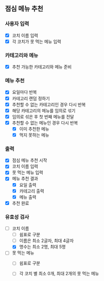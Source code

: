 ## 점심 메뉴 추천
### 사용자 입력
- [X] 코치 이름 입력
- [X] 각 코치가 못 먹는 메뉴 입력

### 카테고리와 메뉴
- [X] 추천 가능한 카테고리와 메뉴 준비

### 메뉴 추천
- [X] 요일마다 반복
- [X] 카테고리 랜덤 정하기
- [X] 추천할 수 없는 카테고리인 경우 다시 반복
- [X] 해당 카테고리의 메뉴를 임의로 섞기
- [X] 임의로 섞은 후 첫 번째 메뉴를 전달
- [X] 추천할 수 없는 메뉴인 경우 다시 반복
  - [X] 이미 추천한 메뉴
  - [X] 먹지 못하는 메뉴

### 출력
- [X] 점심 메뉴 추천 시작
- [X] 코치 이름 입력
- [X] 못 먹는 메뉴 입력
- [X] 메뉴 추천 결과
  - [X] 요일 출력
  - [X] 카테고리 출력
  - [X] 메뉴 출력
- [X] 추천 완료

### 유효성 검사
- [ ] 코치 이름
  - [ ] 쉼표로 구분
  - [ ] 이름은 최소 2글자, 최대 4글자
  - [X] 명수는 최소 2명, 최대 5명
- [ ] 못 먹는 메뉴
  - [ ] 쉼표로 구분
  - [ ] 각 코치 별 최소 0개, 최대 2개의 못 먹는 메뉴

